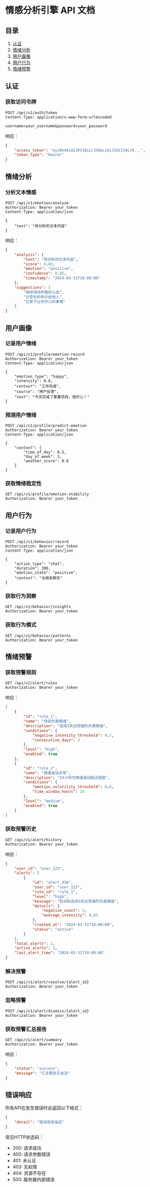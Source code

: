 # 情感分析引擎 API 文档

## 目录
1. [认证](#认证)
2. [情绪分析](#情绪分析)
3. [用户画像](#用户画像)
4. [用户行为](#用户行为)
5. [情绪预警](#情绪预警)

## 认证

### 获取访问令牌
```http
POST /api/v1/auth/token
Content-Type: application/x-www-form-urlencoded

username=your_username&password=your_password
```

响应：
```json
{
    "access_token": "eyJ0eXAiOiJKV1QiLCJhbGciOiJIUzI1NiJ9...",
    "token_type": "bearer"
}
```

## 情绪分析

### 分析文本情感
```http
POST /api/v1/emotion/analyze
Authorization: Bearer your_token
Content-Type: application/json

{
    "text": "待分析的文本内容"
}
```

响应：
```json
{
    "analysis": {
        "text": "待分析的文本内容",
        "score": 0.85,
        "emotion": "positive",
        "confidence": 0.85,
        "timestamp": "2024-03-31T10:00:00"
    },
    "suggestions": [
        "继续保持积极的心态",
        "分享你的快乐给他人",
        "记录下让你开心的事情"
    ]
}
```

## 用户画像

### 记录用户情绪
```http
POST /api/v1/profile/emotion-record
Authorization: Bearer your_token
Content-Type: application/json

{
    "emotion_type": "happy",
    "intensity": 0.8,
    "context": "工作完成",
    "source": "用户反馈",
    "text": "今天完成了重要项目，很开心！"
}
```

### 预测用户情绪
```http
POST /api/v1/profile/predict-emotion
Authorization: Bearer your_token
Content-Type: application/json

{
    "context": {
        "time_of_day": 0.5,
        "day_of_week": 1,
        "weather_score": 0.8
    }
}
```

### 获取情绪稳定性
```http
GET /api/v1/profile/emotion-stability
Authorization: Bearer your_token
```

## 用户行为

### 记录用户行为
```http
POST /api/v1/behavior/record
Authorization: Bearer your_token
Content-Type: application/json

{
    "action_type": "chat",
    "duration": 300,
    "emotion_state": "positive",
    "context": "与朋友聊天"
}
```

### 获取行为洞察
```http
GET /api/v1/behavior/insights
Authorization: Bearer your_token
```

### 获取行为模式
```http
GET /api/v1/behavior/patterns
Authorization: Bearer your_token
```

## 情绪预警

### 获取预警规则
```http
GET /api/v1/alert/rules
Authorization: Bearer your_token
```

响应：
```json
[
    {
        "id": "rule_1",
        "name": "持续负面情绪",
        "description": "连续3天出现强烈负面情绪",
        "conditions": {
            "negative_intensity_threshold": 0.7,
            "consecutive_days": 3
        },
        "level": "high",
        "enabled": true
    },
    {
        "id": "rule_2",
        "name": "情绪波动异常",
        "description": "24小时内情绪波动超过阈值",
        "conditions": {
            "emotion_volatility_threshold": 0.8,
            "time_window_hours": 24
        },
        "level": "medium",
        "enabled": true
    }
]
```

### 获取预警历史
```http
GET /api/v1/alert/history
Authorization: Bearer your_token
```

响应：
```json
{
    "user_id": "user_123",
    "alerts": [
        {
            "id": "alert_456",
            "user_id": "user_123",
            "rule_id": "rule_1",
            "level": "high",
            "message": "检测到连续3天出现强烈负面情绪",
            "details": {
                "negative_count": 3,
                "average_intensity": 0.85
            },
            "created_at": "2024-03-31T10:00:00",
            "status": "active"
        }
    ],
    "total_alerts": 1,
    "active_alerts": 1,
    "last_alert_time": "2024-03-31T10:00:00"
}
```

### 解决预警
```http
POST /api/v1/alert/resolve/{alert_id}
Authorization: Bearer your_token
```

### 忽略预警
```http
POST /api/v1/alert/dismiss/{alert_id}
Authorization: Bearer your_token
```

### 获取预警汇总报告
```http
GET /api/v1/alert/summary
Authorization: Bearer your_token
```

响应：
```json
{
    "status": "success",
    "message": "汇总报告已发送"
}
```

## 错误响应

所有API在发生错误时会返回以下格式：

```json
{
    "detail": "错误信息描述"
}
```

常见HTTP状态码：
- 200: 请求成功
- 400: 请求参数错误
- 401: 未认证
- 403: 无权限
- 404: 资源不存在
- 500: 服务器内部错误 